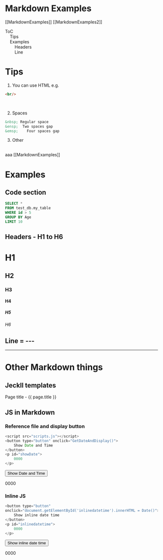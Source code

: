 # Markdown Examples
[[MarkdownExamples]]
[[MarkdownExamples2]]

ToC
<br/>
&nbsp;&nbsp;&nbsp;&nbsp;Tips
<br/>
&nbsp;&nbsp;&nbsp;&nbsp;Examples
<br/>
&nbsp;&nbsp;&nbsp;&nbsp;&nbsp;&nbsp;&nbsp;&nbsp;Headers
<br/>
&nbsp;&nbsp;&nbsp;&nbsp;&nbsp;&nbsp;&nbsp;&nbsp;Line
<br/>


# Tips
1. You can use HTML
e.g. 
```HTML
<br/>
```
<br/>

2. Spaces
```HTML
&nbsp; Regular space 
&ensp;  Two spaces gap 
&emsp;    Four spaces gap
```
3. Other
<br/>
aaa
[[MarkdownExamples]]

# Examples
## Code section
```SQL
SELECT *
FROM test_db.my_table
WHERE id > 5
GROUP BY Age
LIMIT 10
```

## Headers - H1 to H6
# H1
## H2
### H3
#### H4
##### H5
###### H6

## Line = ---
---


# Other Markdown things
## Jeckll templates
Page title - {{ page.title }}

## JS in Markdown
### Reference file and display button
```js
<script src="scripts.js"></script>
<button type="button" onclick="GetDateAndDisplay()">
	Show Date and Time
</button>
<p id="showDate">
	0000
</p>
```
<script src="scripts.js"></script>
<button type="button" onclick="GetDateAndDisplay()">
	Show Date and Time
</button>
<p id="showDate">
	0000
</p>

### Inline JS
```js
<button type="button"
onclick="document.getElementById('inlinedatetime').innerHTML = Date()">
	Show inline date time
</button>
<p id="inlinedatetime">
	0000
</p>
```
<button type="button"
onclick="document.getElementById('inlinedatetime').innerHTML = Date()">
	Show inline date time
</button>
<p id="inlinedatetime">
	0000
</p>